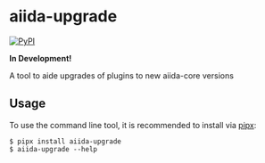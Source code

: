 # aiida-upgrade

[![PyPI][pypi-badge]][pypi-link]

**In Development!**

A tool to aide upgrades of plugins to new aiida-core versions

## Usage

To use the command line tool, it is recommended to install via [pipx](https://pypa.github.io/pipx/):

```console
$ pipx install aiida-upgrade
$ aiida-upgrade --help
```

[pypi-badge]: https://img.shields.io/pypi/v/aiida_upgrade.svg
[pypi-link]: https://pypi.org/project/aiida_upgrade
